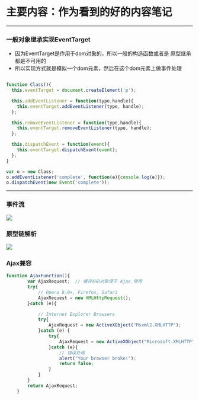 # 主要内容：作为看到的好的内容笔记
----------------------------------
### 一般对象继承实现EventTarget
+ 因为EventTarget是作用于dom对象的，所以一般的构造函数或者是
原型继承都是不可用的
+ 所以实现方式就是模拟一个dom元素，然后在这个dom元素上做事件处理
``` javascript

function Class(){
  this.eventTarget = document.createElement('p');

  this.addEventListener = function(type,handle){
    this.eventTarget.addEventListener(type, handle);
  };

  this.removeEventListener = function(type,handle){
    this.eventTarget.removeEventListener(type, handle);
  };

  this.dispatchEvent = function(event){
    this.eventTarget.dispatchEvent(event);
  };
}

var o = new Class;
o.addEventListener('complete', function(e){console.log(e)});
o.dispatchEvent(new Event('complete'));
```

--------------------

### 事件流
![](http://sfault-image.b0.upaiyun.com/12/1b/121ba0d37798d6d23227d2dd49d0e58c_articlex)

### 原型链解析
![](http://sfault-image.b0.upaiyun.com/428/382/4283823667-55e0613c29a7a)

### Ajax兼容
``` javascript
function AjaxFunction(){
        var AjaxRequest;  // 缓存XHR对象便于 Ajax 使用
        try{
            // Opera 8.0+, Firefox, Safari 
            AjaxRequest = new XMLHttpRequest();
        }catch (e){

            // Internet Explorer Browsers
            try{
                AjaxRequest = new ActiveXObject("Msxml2.XMLHTTP");
            }catch (e) {
                try{
                    AjaxRequest = new ActiveXObject("Microsoft.XMLHTTP");
                }catch (e){
                    // 错误处理
                    alert("Your browser broke!");
                    return false;
                }
            }
        }
        return AjaxRequest;
    }
```
